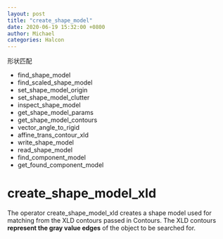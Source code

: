 ```yaml
---
layout: post
title: "create_shape_model"
date: 2020-06-19 15:32:00 +0800
author: Michael
categories: Halcon
---
```


形状匹配

- find_shape_model
- find_scaled_shape_model
- set_shape_model_origin
- set_shape_model_clutter
- inspect_shape_model
- get_shape_model_params
- get_shape_model_contours
- vector_angle_to_rigid
- affine_trans_contour_xld
- write_shape_model
- read_shape_model
- find_component_model
- get_found_component_model


# create_shape_model_xld #

The operator create_shape_model_xld creates a shape model used for matching from the XLD contours passed in Contours. The XLD contours **represent the gray value edges** of the object to be searched for.